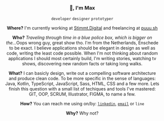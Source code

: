 <h3 align="center">👋, I'm Max</h3>
<p align="center" ><code>developer</code> <code>designer</code> <code>prototyper</code></p>
<p align="center"><strong>Where?</strong> I'm currently working at <a href="https://stimmt.digital">Stimmt.Digital</a> and freelancing at <a href="https://puuu.sh">puuu.sh</a></p>

<p align="center" ><strong>Who?</strong><i> Traveling through time in a blue police box, which is bigger on the...</i>Oops wrong guy, great show tho. I'm from the Netherlands, Enschede to be exact. I believe applications should be elegant in design as well as code, writing the least code possible. When I'm not thinking about random applications I should most certainly build, I'm writing stories, watching tv shows, discovering new random facts or taking long walks. </p>

<p align="center" ><strong>What?</strong> I can basicly design, write out a compelling software architecture and produce clean code. To be more specific in the sense of languages: Java, Kotlin, TypeScript, JavaScript, Sass, HTML, CSS and a few more. Lets finish this question with a small list of techiques and tools I've mastered: GIT, OOP, SCRUM, Illustrator, FIGMA, to name a few.</p>

<p align="center" ><strong>How?</strong> You can reach me using on/by: <a href="https://www.linkedin.com/in/maxvessen/"><code>linkedin</code></a>, <a href="mailto:hello@puuu.sh"><code>email</code></a> or <code>line</code></p>

<p align="center"><strong>Why?</strong> Why not?</p>

